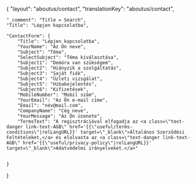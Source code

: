 {
    "layout": "aboutus/contact",
	"translationKey": "aboutus/contact",

    "_comment": "Title = Search", 
    "Title": "Lépjen kapcsolatba",

    "ContactForm": {
		"Title": "Lépjen kapcsolatba",
        "YourName": "Az Ön neve",
        "Subject": "Téma",
        "SelectSubject": "Téma kiválasztása",
        "Subject1": "Demóra van szükségem",
        "Subject2": "Hiányzik a szolgáltatás",
        "Subject3": "Saját fiók",
        "Subject4": "Üzleti vizsgálat",
        "Subject5": "Hibabejelentés",
        "Subject6": "Kifizetések",
        "MobileNumber": "Mobil szám",
        "YourEmail": "Az Ön e-mail címe",
        "Email": "név@mail.com",
        "CompanyName": "Cég neve",
        "YourMessage": "Az Ön üzenete",   
        "TermsText": "A regisztrációval elfogadja az <a class=\"text-danger link-text-AGB\" href='{{\"useful/terms-conditions\"|relLangURL}}' target=\"_blank\">Általános Szerződési Feltételeket,</a> és elolvasta az <a class=\"text-danger link-text-AGB\" href='{{\"useful/privacy-policy\"|relLangURL}}' target=\"_blank\">Adatvédelmi irányelveket.</a>"
          

	}
}